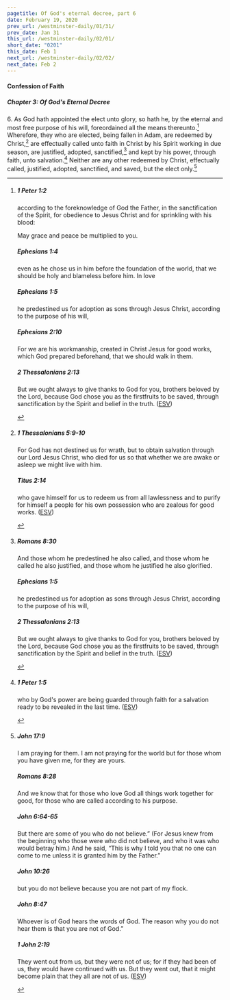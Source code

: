 ```yaml
---
pagetitle: Of God's eternal decree, part 6
date: February 19, 2020
prev_url: /westminster-daily/01/31/
prev_date: Jan 31
this_url: /westminster-daily/02/01/
short_date: "0201"
this_date: Feb 1
next_url: /westminster-daily/02/02/
next_date: Feb 2
---
```


#### Confession of Faith

##### Chapter 3: Of God's Eternal Decree

6\. As God hath appointed the elect unto glory, so hath he, by the eternal and most free purpose of his will, foreordained all the means thereunto.[^fnref:wcf1] Wherefore, they who are elected, being fallen in Adam, are redeemed by Christ,[^fnref:wcf2] are effectually called unto faith in Christ by his Spirit working in due season, are justified, adopted, sanctified,[^fnref:wcf3] and kept by his power, through faith, unto salvation.[^fnref:wcf4] Neither are any other redeemed by Christ, effectually called, justified, adopted, sanctified, and saved, but the elect only.[^fnref:wcf5]

[^fnref:wcf1]: <div class="esv"><h5>1 Peter 1:2</h5> <div class="esv-text"><p id="p60001002.01-1">according to the foreknowledge of God the Father, in the sanctification of the Spirit, for obedience to Jesus Christ and for sprinkling with his blood:</p> <p id="p60001002.26-1">May grace and peace be multiplied to you.</p> </div><h5>Ephesians 1:4</h5> <div class="esv-text"><p id="p49001004.01-2">even as he chose us in him before the foundation of the world, that we should be holy and blameless before him. In love</p> </div><h5>Ephesians 1:5</h5> <div class="esv-text"><p id="p49001005.01-3">he predestined us for adoption as sons through Jesus Christ, according to the purpose of his will,</p> </div><h5>Ephesians 2:10</h5> <div class="esv-text"><p id="p49002010.01-4">For we are his workmanship, created in Christ Jesus for good works, which God prepared beforehand, that we should walk in them.</p> </div><h5>2 Thessalonians 2:13</h5> <div class="esv-text"> <p id="p53002013.03-5">But we ought always to give thanks to God for you, brothers beloved by the Lord, because God chose you as the firstfruits to be saved, through sanctification by the Spirit and belief in the truth.  (<a href="http://www.esv.org" class="copyright">ESV</a>)</p> </div> </div>

[^fnref:wcf2]: <div class="esv"><h5>1 Thessalonians 5:9-10</h5> <div class="esv-text"><p id="p52005009.01-1">For God has not destined us for wrath, but to obtain salvation through our Lord Jesus Christ, who died for us so that whether we are awake or asleep we might live with him.</p> </div><h5>Titus 2:14</h5> <div class="esv-text"><p id="p56002014.01-2">who gave himself for us to redeem us from all lawlessness and to purify for himself a people for his own possession who are zealous for good works.  (<a href="http://www.esv.org" class="copyright">ESV</a>)</p> </div> </div>

[^fnref:wcf3]: <div class="esv"><h5>Romans 8:30</h5> <div class="esv-text"><p id="p45008030.01-1">And those whom he predestined he also called, and those whom he called he also justified, and those whom he justified he also glorified.</p> </div><h5>Ephesians 1:5</h5> <div class="esv-text"><p id="p49001005.01-2">he predestined us for adoption as sons through Jesus Christ, according to the purpose of his will,</p> </div><h5>2 Thessalonians 2:13</h5> <div class="esv-text"> <p id="p53002013.03-3">But we ought always to give thanks to God for you, brothers beloved by the Lord, because God chose you as the firstfruits to be saved, through sanctification by the Spirit and belief in the truth.  (<a href="http://www.esv.org" class="copyright">ESV</a>)</p> </div> </div>

[^fnref:wcf4]: <div class="esv"><h5>1 Peter 1:5</h5> <div class="esv-text"><p id="p60001005.01-1">who by God's power are being guarded through faith for a salvation ready to be revealed in the last time.  (<a href="http://www.esv.org" class="copyright">ESV</a>)</p> </div> </div>

[^fnref:wcf5]: <div class="esv"><h5>John 17:9</h5> <div class="esv-text"><p id="p43017009.01-1"><span class="woc">I am praying for them. I am not praying for the world but for those whom you have given me, for they are yours.</span></p> </div><h5>Romans 8:28</h5> <div class="esv-text"><p id="p45008028.01-2">And we know that for those who love God all things work together for good, for those who are called according to his purpose.</p> </div><h5>John 6:64-65</h5> <div class="esv-text"><p id="p43006064.01-3"><span class="woc">But there are some of you who do not believe.&#8221;</span> (For Jesus knew from the beginning who those were who did not believe, and who it was who would betray him.) And he said, <span class="woc">&#8220;This is why I told you that no one can come to me unless it is granted him by the Father.&#8221;</span></p> </div><h5>John 10:26</h5> <div class="esv-text"><p id="p43010026.01-4"><span class="woc">but you do not believe because you are not part of my flock.</span></p> </div><h5>John 8:47</h5> <div class="esv-text"><p id="p43008047.01-5"><span class="woc">Whoever is of God hears the words of God. The reason why you do not hear them is that you are not of God.&#8221;</span></p> </div><h5>1 John 2:19</h5> <div class="esv-text"><p id="p62002019.01-6">They went out from us, but they were not of us; for if they had been of us, they would have continued with us. But they went out, that it might become plain that they all are not of us.  (<a href="http://www.esv.org" class="copyright">ESV</a>)</p> </div> </div>

